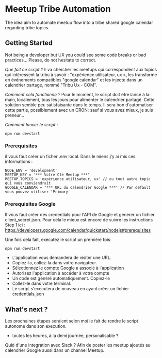 # Meetup Tribe Automation
The idea aim to automate meetup flow into a tribe shared google calendar regarding tribe topics.

## Getting Started
Not being a developer but UX you could see some code breaks or bad practices...
Please, do not hesitate to correct.

*Que fait ce script ?*
Il va chercher les meetups qui correspondent aux topics qui intéressent la tribu à savoir :  "expérience utilisateur, ux », les transforme en événements compatibles "google calendar" et les injecte dans un calendrier partagé, nommé "Tribu Ux - COM".

*Comment cela fonctionne ?*
Pour le moment, le script doit être lancé à la main, localement, tous les jours pour alimenter le calendrier partagé. Cette solution semble peu satisfaisante dans le temps. Il sera bon d'automatiser cette partie, possiblement avec un CRON;
sauf si vous avez mieux, je suis preneur...

*Comment lancer le script :*
```
npm run devstart
```

### Prerequisites
il vous faut créer un ficher .env local. Dans le miens j'y ai mis ces informations :
```
NODE_ENV = 'development'
MEETUP_KEY = '*** Votre Clé Meetup ***'
MEETUP_TOPICS = 'expérience utilisateur, ux' // ou tout autre topic qui vous conviendrait
GOOGLE_CALENDAR = '*** URL du calendrier Google ***' // Par default vous pouvez utiliser 'Primary'
```

### Prerequisites Google
Il vous faut créer des credentials pour l'API de Google et générer un fichier client_secret.json.
Pour cela le mieux est encore de suivre les instructions Step 1 ici :
https://developers.google.com/calendar/quickstart/nodejs#prerequisites

Une fois cela fait, executez le script un première fois:
```
npm run devstart
```
* L'application vous demandera de visiter une URL.
* Copiez-la, collez-la dans votre navigateur.
* Sélectionnez le compte Google a associé à l'application
* Autorisez l'application à accéder à votre compte
* Un code est généré automatiquement. Copiez-le
* Collez-le dans votre terminal.
* Le script s'executera de nouveau en ayant créer un fichier credentials.json

## What's next ?
Les prochaines étapes seraient selon moi le fait de rendre le script autonome dans son execution.
* toutes les heures, à la demi journée, personalisable ?

Quid d'une integration avec Slack ? Afin de poster les meetup ajoutés au calendrier Google aussi dans un channel Meetup.
